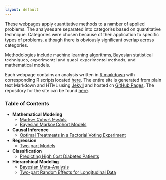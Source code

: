 ```yaml
---
layout: default
---
```


These webpages apply quantitative methods to a number of applied problems. The analyses are separated into categories based on quantitative technique. Categories were chosen because of their application to specific types of problems, although there is obviously significant overlap across categories. 

Methodologies include machine learning algorithms, Bayesian statistical techniques, experimental and quasi-experimental methods, and mathematical models. 

Each webpage contains an analysis written in [R markdown](http://rmarkdown.rstudio.com/) with corresponding R scripts located [here](https://github.com/dincerti/dincerti.github.io/tree/master/r). The entire site is generated from plain text Markdown and HTML using [Jekyll](https://jekyllrb.com/) and hosted on [GitHub Pages](https://pages.github.com/). The repository for the site can be found [here](https://github.com/dincerti/dincerti.github.io). 
 
### Table of Contents
* **Mathematical Modeling**
  + [Markov Cohort Models](markov_cohort.html)
  + [Bayesian Markov Cohort Models](bayesian_markov_cohort.html)
* **Causal Inference**
  + [Optimal Treatments in a Factorial Voting Experiment](factorial_design.html)
* **Regression**
  + [Two-part Models](twopart.html)
* **Classification**
  + [Predicting High Cost Diabetes Patients](diabetes_highcost.html)
* **Hierarchical Modeling**
  + [Bayesian Meta-Analysis](bayesian_meta_analysis.html)  
  + [Two-part Random Effects for Longitudinal Data](twopart_re_longitudinal.html)    
    